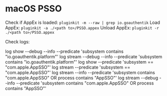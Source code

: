 # macOS PSSO

Check if AppEx is loaded: `pluginkit -m --raw | grep io.goauthentik`
Load AppEx: `pluginkit -a ./<path to>/PSSO.appex`
Unload AppEx: `pluginkit -r ./<path to>/PSSO.appex`

Check logs:

log show --debug --info --predicate 'subsystem contains "io.goauthentik.platform"'
log stream --debug --info --predicate 'subsystem contains "io.goauthentik.platform"'
log show --predicate 'subsystem == "com.apple.AppSSO"'
log stream --predicate 'subsystem == "com.apple.AppSSO"'
log stream --info --predicate 'subsystem contains "com.apple.AppSSO" OR process contains "AppSSO"'
log stream --debug --info  --predicate 'subsystem contains "com.apple.AppSSO" OR process contains "AppSSO"'
